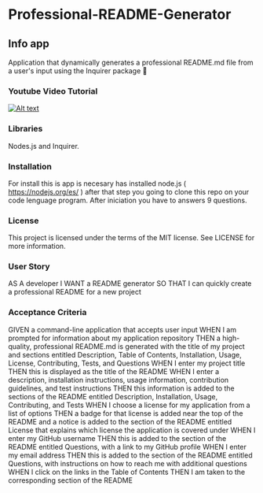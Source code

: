 # Professional-README-Generator

## Info app
Application that dynamically generates a professional README.md file from a user's input using the Inquirer package 📃


### Youtube Video Tutorial
[![Alt text](https://img.youtube.com/vi/eSXJdOWbvAE/0.jpg)](https://www.youtube.com/watch?v=eSXJdOWbvAE)

### Libraries 


Nodes.js and Inquirer.

### Installation
For install this is app is necesary has installed node.js ( https://nodejs.org/es/ ) after that step you going to clone this repo on your code lenguage program. After iniciation you have to answers 9 questions.


### License 
This project is licensed under the terms of the MIT license.
 See LICENSE for more information.

### User Story
AS A developer
I WANT a README generator
SO THAT I can quickly create a professional README for a new project

### Acceptance Criteria
GIVEN a command-line application that accepts user input
WHEN I am prompted for information about my application repository
THEN a high-quality, professional README.md is generated with the title of my project and sections entitled Description, Table of Contents, Installation, Usage, License, Contributing, Tests, and Questions
WHEN I enter my project title
THEN this is displayed as the title of the README
WHEN I enter a description, installation instructions, usage information, contribution guidelines, and test instructions
THEN this information is added to the sections of the README entitled Description, Installation, Usage, Contributing, and Tests
WHEN I choose a license for my application from a list of options
THEN a badge for that license is added near the top of the README and a notice is added to the section of the README entitled License that explains which license the application is covered under
WHEN I enter my GitHub username
THEN this is added to the section of the README entitled Questions, with a link to my GitHub profile
WHEN I enter my email address
THEN this is added to the section of the README entitled Questions, with instructions on how to reach me with additional questions
WHEN I click on the links in the Table of Contents
THEN I am taken to the corresponding section of the README
